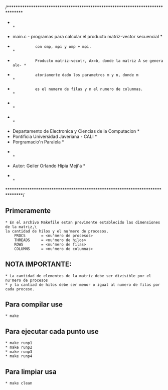/*******************************************************************************
*                                                                              *
*   main.c  - programas para calcular el producto matriz-vector secuencial     *
*               con omp, mpi y omp + mpi.                                      *
*               Producto matriz-vecotr, Ax=b, donde la matriz A se genera ale- *
*               atoriamente dado los parametros m y n, donde m                 *
*               es el numero de filas y n el numero de columnas.               *
*                                                                              *
*                                                                              *
*   Departamento de Electronica y Ciencias de la Computacion                   *
*   Pontificia Universidad Javeriana - CALI                                    *
*   Porgramacio'n Paralela                                                     *
*                                                                              *
*   Autor:  Geiler Orlando Hipia Meji'a                                        *
*                                                                              *
*******************************************************************************/

## Primeramente
    * En el archivo Makefile estan previmente establecido las dimensiones de la matriz,\
    la cantidad de hilos y el nu'mero de procesos.
        PROCS       = <nu'mero de procesos>
        THREADS		= <nu'mero de hilos>
        ROWS        = <nu'mero de filas>
        COLUMNS     = <nu'mero de columnas>
## NOTA IMPORTANTE:
    * La cantidad de elementos de la matriz debe ser divisible por el nu'mero de procesos
    * y la cantiad de hilos debe ser menor o igual al numero de filas por cada proceso.
## Para compilar use
    * make
## Para ejecutar cada punto use
    * make runp1
    * make runp2
    * make runp3
    * make runp4
## Para limpiar usa
    * make clean
